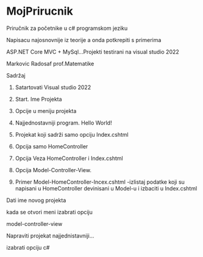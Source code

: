 # MojPrirucnik
Priručnik za početnike u c# programskom jeziku

Napisacu najosnovnije iz teorije a onda potkrepiti s primerima

ASP.NET Core MVC + MySql...Projekti testirani na visual studio 2022

Markovic Radosaf prof.Matematike

Sadržaj

1. Satartovati Visual studio 2022

1. Start. Ime Projekta
2. Opcije u meniju projekta
3. Najjednostavniji program. Hello World!
4. Projekat koji sadrži samo opciju Index.cshtml
5. Opcija samo HomeController
6. Opcija Veza HomeController i Index.cshtml
7. Opcija Model-Controller-View.
8. Primer Model-HomeController-Incex.cshtml -izlistaj podatke koji su napisani u HomeController devinisani u Model-u i izbaciti u Index.cshtml

Dati ime novog projekta

kada se otvori meni izabrati opciju 

model-controller-view

Napraviti projekat najjednistavniji...



izabrati opciju c#
